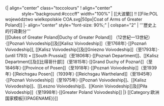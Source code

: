 <br clear="all" />
{| align="center" class="toccolours"
! align="center" style="background:#ccccff" width="100%" | <div style="float:left;width:54px;">&nbsp;</div> [[大波蘭]] !! [[File:POL województwo wielkopolskie COA.svg|50px|Coat of Arms of Greater Poland]]
|- align="center" style="font-size: 90%;"
| colspan="2" | '''歷史上的行政劃分'''<br/> [[Dukes of Greater Poland|Duchy of Greater Poland]] （12世紀—13世紀）·[[Poznań Voivodeship]]及[[Kalisz Voivodeship]]（至1768年）·[[Poznań Voivodeship]], [[Kalisz Voivodeship]]及[[Gniezno Voivodeship]]（至1793年）· (until 1793) • [[South Prussia]]（至1806年）·[[Poznań Department]]、[[Kalisz Department]]及[[比得哥什部]]（至1815年）·[[Grand Duchy of Poznań]]（至1846年）·[[Province of Posen]]（至1918年）·[[Poznań Voivodeship]]（至1939年）·[[Reichsgau Posen]]（1939年）·[[Reichsgau Wartheland]]（至1945年）·[[Poznań Voivodeship]]（至1975年）·[[Poznań Voivodeship]]、[[Kalisz Voivodeship]]、[[Leszno Voivodeship]]、[[Konin Voivodeship]]及[[Piła Voivodeship]]（至1998年）·[[Greater Poland Voivodeship]]
|}<noinclude>
[[Category:欧洲国家模板|{{PAGENAME}}]]
</noinclude>